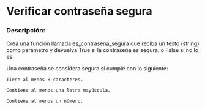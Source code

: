 # Verificar contraseña segura

### Descripción:

Crea una función llamada es_contrasena_segura que reciba un texto (string) como parámetro y devuelva True si la contraseña es segura, o False si no lo es.

Una contraseña se considera segura si cumple con lo siguiente:

    Tiene al menos 8 caracteres.

    Contiene al menos una letra mayúscula.

    Contiene al menos un número.